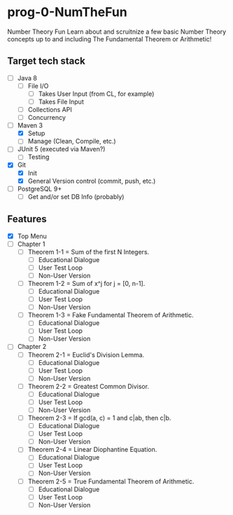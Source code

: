 # prog-0-NumTheFun
Number Theory Fun
Learn about and scruitnize a few basic Number Theory concepts up to and including The Fundamental Theorem or Arithmetic!
## Target tech stack
- [ ] Java 8
  - [ ] File I/O
    - [ ] Takes User Input (from CL, for example)
    - [ ] Takes File Input
  - [ ] Collections API
  - [ ] Concurrency
- [ ] Maven 3
  - [X] Setup
  - [ ] Manage (Clean, Compile, etc.)
- [ ] JUnit 5 (executed via Maven?)
  - [ ] Testing
- [X] Git
  - [X] Init
  - [X] General Version control (commit, push, etc.)
- [ ] PostgreSQL 9+
  - [ ] Get and/or set DB Info (probably)

## Features
- [X] Top Menu
- [ ] Chapter 1
  - [ ] Theorem 1-1 = Sum of the first N Integers.
    - [ ] Educational Dialogue
    - [ ] User Test Loop
    - [ ] Non-User Version
  - [ ] Theorem 1-2 = Sum of x^j for j = [0, n-1].
    - [ ] Educational Dialogue
    - [ ] User Test Loop
    - [ ] Non-User Version
  - [ ] Theorem 1-3 = Fake Fundamental Theorem of Arithmetic.
    - [ ] Educational Dialogue
    - [ ] User Test Loop
    - [ ] Non-User Version
- [ ] Chapter 2
  - [ ] Theorem 2-1 = Euclid's Division Lemma.
    - [ ] Educational Dialogue
    - [ ] User Test Loop
    - [ ] Non-User Version
  - [ ] Theorem 2-2 = Greatest Common Divisor.
    - [ ] Educational Dialogue
    - [ ] User Test Loop
    - [ ] Non-User Version
  - [ ] Theorem 2-3 = If gcd(a, c) = 1 and c|ab, then c|b.
    - [ ] Educational Dialogue
    - [ ] User Test Loop
    - [ ] Non-User Version
  - [ ] Theorem 2-4 = Linear Diophantine Equation.
    - [ ] Educational Dialogue
    - [ ] User Test Loop
    - [ ] Non-User Version
  - [ ] Theorem 2-5 = True Fundamental Theorem of Arithmetic.
    - [ ] Educational Dialogue
    - [ ] User Test Loop
    - [ ] Non-User Version